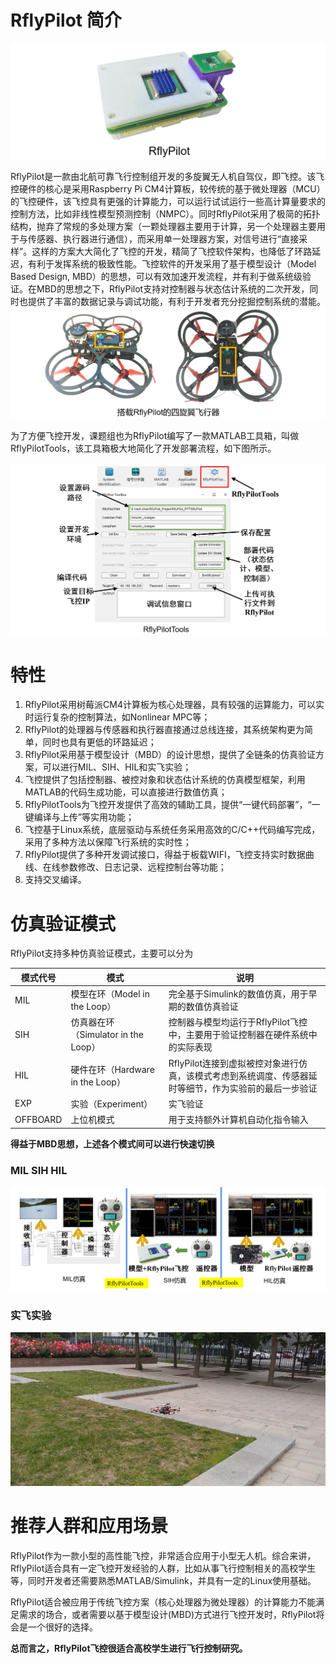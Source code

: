 # RflyPilot 简介

![rflypilot](introduction/img/rflypilot.jpg)


RflyPilot是一款由北航可靠飞行控制组开发的多旋翼无人机自驾仪，即飞控。该飞控硬件的核心是采用Raspberry Pi CM4计算板，较传统的基于微处理器（MCU）的飞控硬件，该飞控具有更强的计算能力，可以运行试试运行一些高计算量要求的控制方法，比如非线性模型预测控制（NMPC）。同时RflyPilot采用了极简的拓扑结构，抛弃了常规的多处理方案（一颗处理器主要用于计算，另一个处理器主要用于与传感器、执行器进行通信），而采用单一处理器方案，对信号进行“直接采样”。这样的方案大大简化了飞控的开发，精简了飞控软件架构，也降低了环路延迟，有利于发挥系统的极致性能。飞控软件的开发采用了基于模型设计（Model Based Design, MBD）的思想，可以有效加速开发流程，并有利于做系统级验证。在MBD的思想之下，RflyPilot支持对控制器与状态估计系统的二次开发，同时也提供了丰富的数据记录与调试功能，有利于开发者充分挖掘控制系统的潜能。
![rflypilot_quadcopter](introduction/img/quadcopter_with_rflypilot.jpg)

为了方便飞控开发，课题组也为RflyPilot编写了一款MATLAB工具箱，叫做RflyPilotTools，该工具箱极大地简化了开发部署流程，如下图所示。

![rflypilottools](introduction/img/rflypilottools.jpg)

# 特性

1. RflyPilot采用树莓派CM4计算板为核心处理器，具有较强的运算能力，可以实时运行复杂的控制算法，如Nonlinear MPC等；
2. RflyPilot的处理器与传感器和执行器直接通过总线连接，其系统架构更为简单，同时也具有更低的环路延迟；
3. RflyPilot采用基于模型设计（MBD）的设计思想，提供了全链条的仿真验证方案，可以进行MIL、SIH、HIL和实飞实验；
4. 飞控提供了包括控制器、被控对象和状态估计系统的仿真模型框架，利用MATLAB的代码生成功能，可以直接进行数值仿真；
5. RflyPilotTools为飞控开发提供了高效的辅助工具，提供“一键代码部署”，“一键编译与上传”等实用功能；
6. 飞控基于Linux系统，底层驱动与系统任务采用高效的C/C++代码编写完成，采用了多种方法以保障飞行系统的实时性；
7. RflyPilot提供了多种开发调试接口，得益于板载WIFI，飞控支持实时数据曲线、在线参数修改、日志记录、远程控制台等功能；
8. 支持交叉编译。

# 仿真验证模式
RflyPilot支持多种仿真验证模式，主要可以分为

|模式代号|模式|说明|
|----|----|----|
|MIL|模型在环（Model in the Loop）|完全基于Simulink的数值仿真，用于早期的数值仿真验证|
|SIH|仿真器在环（Simulator in the Loop）|控制器与模型均运行于RflyPilot飞控中，主要用于验证控制器在硬件系统中的实际表现|
|HIL|硬件在环（Hardware in the Loop）|RflyPilot连接到虚拟被控对象进行仿真，该模式考虑到系统调度、传感器延时等细节，作为实验前的最后一步验证|
|EXP|实验（Experiment）|实飞验证|
|OFFBOARD|上位机模式|用于支持额外计算机自动化指令输入|

**得益于MBD思想，上述各个模式间可以进行快速切换**

### MIL SIH HIL

![MIL_SIH_HIL](introduction/img/validation_mode.jpg)

### 实飞实验

![EXP](introduction/img//real-flight.jpg)

# 推荐人群和应用场景
RflyPilot作为一款小型的高性能飞控，非常适合应用于小型无人机。综合来讲，RflyPilot适合具有一定飞控开发经验的人群，比如从事飞行控制相关的高校学生等，同时开发者还需要熟悉MATLAB/Simulink，并具有一定的Linux使用基础。

RflyPilot适合被应用于传统飞控方案（核心处理器为微处理器）的计算能力不能满足需求的场合，或者需要以基于模型设计(MBD)方式进行飞控开发时，RflyPilot将会是一个很好的选择。

**总而言之，RflyPilot飞控很适合高校学生进行飞行控制研究。**

